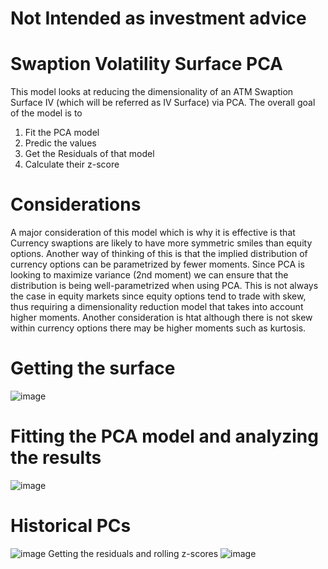 # Not Intended as investment advice
# Swaption Volatility Surface PCA
This model looks at reducing the dimensionality of an ATM Swaption Surface IV (which will be referred as IV Surface) via PCA. The overall goal of the model is to 
1. Fit the PCA model
2. Predic the values
3. Get the Residuals of that model
4. Calculate their z-score

# Considerations
A major consideration of this model which is why it is effective is that Currency swaptions are likely to have more symmetric smiles than equity options. Another way of thinking of this is that the implied distribution of currency options can be parametrized by fewer moments. Since PCA is looking to maximize variance (2nd moment) we can ensure that the distribution is being well-parametrized when using PCA. This is not always the case in equity markets since equity options tend to trade with skew, thus requiring a dimensionality reduction model that takes into account higher moments. Another consideration is htat although there is not skew within currency options there may be higher moments such as kurtosis. 

# Getting the surface
![image](https://github.com/diegodalvarez/SwaptionVolPCASurface/assets/48641554/be34985f-279f-4278-8b88-ef69367236a4)
# Fitting the PCA model and analyzing the results
![image](https://github.com/diegodalvarez/SwaptionVolPCASurface/assets/48641554/9a173701-a213-47d9-a43e-6ecd3ef2935a)
# Historical PCs
![image](https://github.com/diegodalvarez/SwaptionVolPCASurface/assets/48641554/d5f7d1b4-07e6-456a-aa5e-99b68a51de5b)
Getting the residuals and rolling z-scores
![image](https://github.com/diegodalvarez/SwaptionVolPCASurface/assets/48641554/91cd5f37-c482-4eeb-b21d-f3546e6a51dd)
